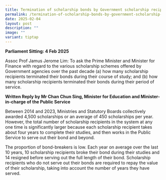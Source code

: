 ```yaml
---
title: Termination of scholarship bonds by Government scholarship recipients
permalink: /termination-of-scholarship-bonds-by-government-scholarship-recipients/
date: 2025-02-04
layout: post
description: ""
image: ""
variant: tiptap
---
```

<p><strong>Parliament Sitting: 4 Feb 2025</strong>
</p>
<p>Assoc Prof Jamus Jerome Lim: To ask the Prime Minister and Minister for
Finance with regard to the various scholarship schemes offered by Government
agencies over the past decade (a) how many scholarship recipients terminated
their bonds during their course of study; and (b) how many scholarship
recipients terminated their bonds during their period of service.</p>
<p><strong>Written Reply by Mr Chan Chun Sing, Minister for Education and Minister-in-charge of the Public Service</strong>
</p>
<p>Between 2014 and 2023, Ministries and Statutory Boards collectively awarded
4,500 scholarships or an average of 450 scholarships per year. However,
the total number of scholarship recipients in the system at any one time
is significantly larger because each scholarship recipient takes about
four years to complete their studies, and then works in the Public Service
to serve out their bond and beyond.</p>
<p>The proportion of bond-breakers is low. Each year on average over the
last 10 years, 10 scholarship recipients broke their bond during their
studies and 14 resigned before serving out the full length of their bond.
Scholarship recipients who do not serve out their bonds are required to
repay the value of their scholarship, taking into account the number of
years they have served.</p>
<p></p>